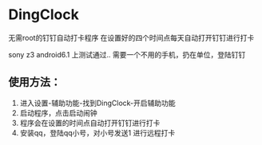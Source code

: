 # DingClock
无需root的钉钉自动打卡程序
在设置好的四个时间点每天自动打开钉钉进行打卡

sony z3 android6.1 上测试通过..
需要一个不用的手机，扔在单位，登陆钉钉

## 使用方法：
1. 进入设置-辅助功能-找到DingClock-开启辅助功能
2. 启动程序，点击启动闹钟
3. 程序会在设置的时间点自动打开钉钉进行打卡
4. 安装qq，登陆qq小号，对小号发送1 进行远程打卡
